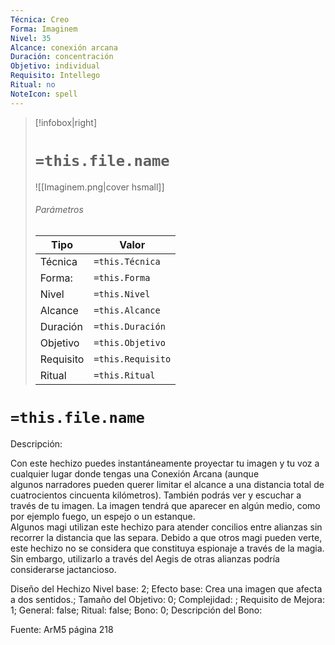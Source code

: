 ```yaml
---
Técnica: Creo
Forma: Imaginem
Nivel: 35
Alcance: conexión arcana 
Duración: concentración  
Objetivo: individual
Requisito: Intellego
Ritual: no
NoteIcon: spell
---
```


> [!infobox|right]
> # `=this.file.name`
> ![[Imaginem.png|cover hsmall]]
> ###### Parámetros
> Tipo |  Valor |
> ---|---|
> Técnica  | `=this.Técnica`  |
> Forma: | `=this.Forma`  |
> Nivel | `=this.Nivel`  |
> Alcance | `=this.Alcance` |
> Duración | `=this.Duración` |
> Objetivo | `=this.Objetivo` |
> Requisito | `=this.Requisito` |
> Ritual | `=this.Ritual` |

# `=this.file.name`
Descripción: <p>Con este hechizo puedes instantáneamente proyectar tu imagen y tu voz a cualquier lugar donde tengas una Conexión Arcana (aunque algunos narradores pueden querer limitar el alcance a una distancia total de cuatrocientos cincuenta kilómetros). También podrás ver y escuchar a través de tu imagen. La imagen tendrá que aparecer en algún medio, como por ejemplo fuego, un espejo o un estanque.<br>Algunos magi utilizan este hechizo para atender concilios entre alianzas sin recorrer la distancia que las separa. Debido a que otros magi pueden verte, este hechizo no se considera que constituya espionaje a través de la magia. Sin embargo, utilizarlo a través del Aegis de otras alianzas podría considerarse jactancioso.</p>

Diseño del Hechizo
Nivel base: 2; Efecto base: Crea una imagen que afecta a dos sentidos.;  Tamaño del Objetivo: 0; Complejidad: ; Requisito de Mejora: 1; General: false; Ritual: false; Bono: 0; Descripción del Bono: 

Fuente: ArM5 página 218